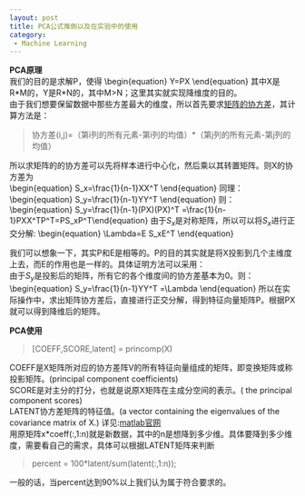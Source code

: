 ```yaml
---
layout: post
title: PCA公式推倒以及在实验中的使用
category: 
 - Machine Learning
---
```


**PCA原理**  
我们的目的是求解P，使得
\begin{equation} Y=PX \end{equation}
其中X是R\*M的，Y是R\*N的，其中M>N；这里其实就实现降维度的目的。  
由于我们想要保留数据中那些方差最大的维度，所以首先要求[矩阵的协方差][1]，其计算方法是：  
>协方差(i,j)=（第i列的所有元素-第i列的均值）\*（第j列的所有元素-第j列的均值）  

所以求矩阵的的协方差可以先将样本进行中心化，然后乘以其转置矩阵。则X的协方差为  
\begin{equation} S_x=\frac{1}{n-1}XX^T \end{equation}
同理：
\begin{equation} S_y=\frac{1}{n-1}YY^T \end{equation}
则：
\begin{equation} S_y=\frac{1}{n-1}(PX)(PX)^T =\frac{1}{n-1}PXX^TP^T=PS_xP^T\end{equation}
由于$S_x$是对称矩阵，所以可以将$S_x$进行正交分解:
\begin{equation} \Lambda=E S_xE^T \end{equation}

我们可以想象一下，其实P和E是相等的。P的目的其实就是将X投影到几个主维度上去，而E的作用也是一样的。具体证明方法可以采用：  
由于$S_y$是投影后的矩阵，所有它的各个维度间的协方差基本为0。则： 
\begin{equation} S_y=\frac{1}{n-1}YY^T =\Lambda \end{equation}
所以在实际操作中，求出矩阵协方差后，直接进行正交分解，得到特征向量矩阵P。根据PX就可以得到降维后的矩阵。  

**PCA使用**  
>[COEFF,SCORE,latent] = princomp(X)

COEFF是X矩阵所对应的协方差阵V的所有特征向量组成的矩阵，即变换矩阵或称投影矩阵。(principal component coefficients)   
SCORE是对主分的打分，也就是说原X矩阵在主成分空间的表示。( the principal component scores)  
LATENT协方差矩阵的特征值。(a vector containing the eigenvalues of the covariance matrix of X.)
详见:[matlab官网][2]  
用原矩阵x\*coeff(:,1:n)就是新数据，其中的n是想降到多少维。具体要降到多少维度，需要看自己的需求，具体可以根据LATENT矩阵来判断
>percent = 100\*latent/sum(latent(:,1:n));

一般的话，当percent达到90%以上我们认为属于符合要求的。

  [1]: http://blog.csdn.net/ybdesire/article/details/6270328
  [2]: http://www.mathworks.cn/cn/help/stats/princomp.html
